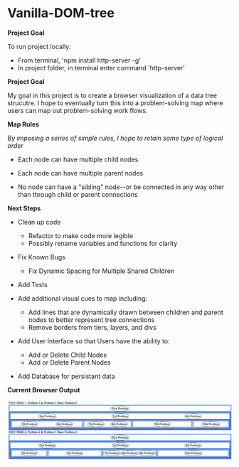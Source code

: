 # Vanilla-DOM-tree

**Project Goal**

To run project locally:

* From terminal, 'npm install http-server -g'
* In project folder, in terminal enter command 'http-server'

**Project Goal**

My goal in this project is to create a browser visualization of a data tree strucutre.  I hope to eventually turn this into a problem-solving map where users can map out problem-solving work flows.


**Map Rules**

*By imposing a series of simple rules, I hope to retain some type of logical order*

* Each node can have multiple child nodes

* Each node can have multiple parent nodes

* No node can have a "sibling" node--or be connected in any way other than through child or parent connections


**Next Steps**

* Clean up code
  * Refactor to make code more legible
  * Possibly rename variables and functions for clarity

* Fix Known Bugs
  * Fix Dynamic Spacing for Multiple Shared Children

* Add Tests

* Add additional visual cues to map including:
   * Add lines that are dynamically drawn between children and parent nodes to better represent tree connections
   * Remove borders from tiers, layers, and divs

* Add User Interface so that Users have the ability to:
  * Add or Delete Child Nodes
  * Add or Delete Parent Nodes

* Add Database for persistant data


**Current Browser Output**

![](/Current_Output.png?raw=true "Title")
